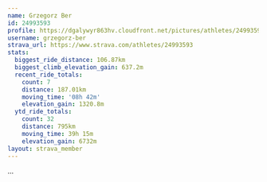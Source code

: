```yaml
---
name: Grzegorz Ber
id: 24993593
profile: https://dgalywyr863hv.cloudfront.net/pictures/athletes/24993593/7453165/11/large.jpg
username: grzegorz-ber
strava_url: https://www.strava.com/athletes/24993593
stats:
  biggest_ride_distance: 106.87km
  biggest_climb_elevation_gain: 637.2m
  recent_ride_totals:
    count: 7
    distance: 187.01km
    moving_time: '08h 42m'
    elevation_gain: 1320.8m
  ytd_ride_totals:
    count: 32
    distance: 795km
    moving_time: 39h 15m
    elevation_gain: 6732m
layout: strava_member
--- 
```

...
